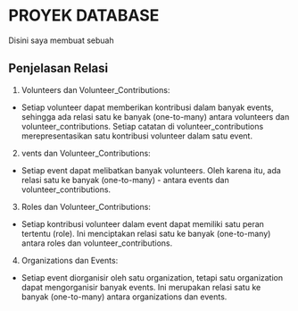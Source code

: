 # PROYEK DATABASE 
Disini saya membuat sebuah 

## Penjelasan Relasi
1. Volunteers dan Volunteer_Contributions:
- Setiap volunteer dapat memberikan kontribusi dalam banyak events, sehingga ada relasi satu ke banyak (one-to-many) antara volunteers dan volunteer_contributions. Setiap catatan di volunteer_contributions merepresentasikan satu kontribusi volunteer dalam satu event.

2. vents dan Volunteer_Contributions:
- Setiap event dapat melibatkan banyak volunteers. Oleh karena itu, ada relasi satu ke banyak (one-to-many)  - antara events dan volunteer_contributions.

3. Roles dan Volunteer_Contributions:
- Setiap kontribusi volunteer dalam event dapat memiliki satu peran tertentu (role). Ini menciptakan relasi satu ke banyak (one-to-many) antara roles dan volunteer_contributions.

4. Organizations dan Events:
- Setiap event diorganisir oleh satu organization, tetapi satu organization dapat mengorganisir banyak events. Ini merupakan relasi satu ke banyak (one-to-many) antara organizations dan events.